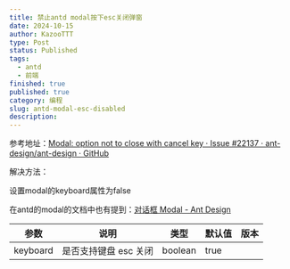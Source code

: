 ```yaml
---
title: 禁止antd modal按下esc关闭弹窗
date: 2024-10-15
author: KazooTTT
type: Post
status: Published
tags:
  - antd
  - 前端
finished: true
published: true
category: 编程
slug: antd-modal-esc-disabled
description:
---
```


参考地址：[Modal: option not to close with cancel key · Issue #22137 · ant-design/ant-design · GitHub](https://github.com/ant-design/ant-design/issues/22137)

解决方法：

设置modal的keyboard属性为false

在antd的modal的文档中也有提到：[对话框 Modal - Ant Design](https://ant-design.antgroup.com/components/modal-cn#api)

| 参数       | 说明            | 类型      | 默认值  | 版本  |
| -------- | ------------- | ------- | ---- | --- |
| keyboard | 是否支持键盘 esc 关闭 | boolean | true |     |
